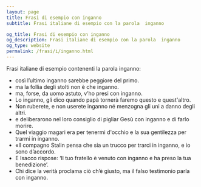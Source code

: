 ```yaml
---
layout: page
title: Frasi di esempio con inganno 
subtitle: Frasi italiane di esempio con la parola  inganno

og_title: Frasi di esempio con inganno 
og_description: Frasi italiane di esempio con la parola  inganno
og_type: website
permalink: /frasi/i/inganno.html
---
```


Frasi italiane di esempio contenenti la parola inganno:


- così l’ultimo inganno sarebbe peggiore del primo.
- ma la follia degli stolti non è che inganno.
- ma, forse, da uomo astuto, v’ho presi con inganno.
- Lo inganno, gli dico quando papà tornerà faremo questo e quest'altro.
- Non ruberete, e non userete inganno né menzogna gli uni a danno degli altri.
- e deliberarono nel loro consiglio di pigliar Gesù con inganno e di farlo morire.
- Quel viaggio magari era per tenermi d'occhio e la sua gentilezza per trarmi in inganno.
- «Il compagno Stalin pensa che sia un trucco per trarci in inganno, e io sono d’accordo.
- E Isacco rispose: ‘Il tuo fratello è venuto con inganno e ha preso la tua benedizione’.
- Chi dice la verità proclama ciò ch’è giusto, ma il falso testimonio parla con inganno.
